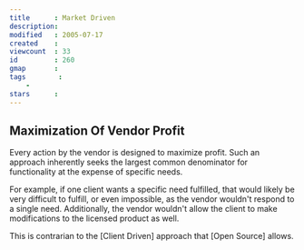 ```yaml
---
title      : Market Driven
description: 
modified   : 2005-07-17
created    : 
viewcount  : 33
id         : 260
gmap       : 
tags        :
    - 
stars      : 
---
```


## Maximization Of Vendor Profit



Every action by the vendor is designed to maximize profit. Such an approach inherently seeks the largest common denominator for functionality at the expense of specific needs. 



For example, if one client wants a specific need fulfilled, that would likely be very difficult to fulfill, or even impossible, as the vendor wouldn't respond to a single need. Additionally, the vendor wouldn't allow the client to make modifications to the licensed product as well. 



This is contrarian to the [Client Driven] approach that [Open Source] allows.

